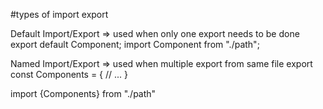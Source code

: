 

#types of import export

Default Import/Export => used when only one export needs to be done
export default Component;
import Component from "./path";

Named Import/Export => used when multiple export from same file
export const Components = {
    // ...
}

import {Components} from "./path"
